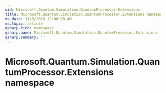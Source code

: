 ```yaml
---
uid: Microsoft.Quantum.Simulation.QuantumProcessor.Extensions
title: Microsoft.Quantum.Simulation.QuantumProcessor.Extensions namespace
ms.date: 11/9/2020 12:00:00 AM
ms.topic: article
qsharp.kind: namespace
qsharp.name: Microsoft.Quantum.Simulation.QuantumProcessor.Extensions
qsharp.summary: ''
---
```


# Microsoft.Quantum.Simulation.QuantumProcessor.Extensions namespace



